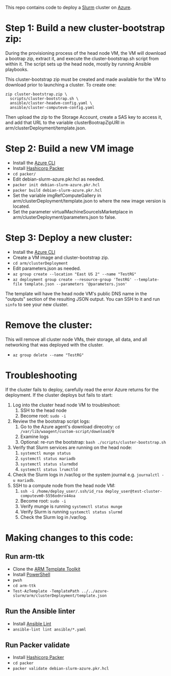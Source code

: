 This repo contains code to deploy a [Slurm](https://slurm.schedmd.com/) cluster on [Azure](https://azure.microsoft.com/en-us/).

# Step 1: Build a new cluster-bootstrap zip:
During the provisioning process of the head node VM, the VM will download a bootrap zip, extract it, and execute the cluster-bootstrap.sh script from within it. The script sets up the head node, mostly by running Ansible playbooks.

This cluster-bootstrap zip must be created and made available for the VM to download prior to launching a cluster. To create one:

```
zip cluster-bootstrap.zip \
  scripts/cluster-bootstrap.sh \
  ansible/cluster-headvm-config.yaml \
  ansible/cluster-computevm-config.yaml
```
Then upload the zip to the Storage Account, create a SAS key to access it, and add that URL to the variable clusterBootrapZipURI in arm/clusterDeployment/template.json.

# Step 2: Build a new VM image
  - Install the [Azure CLI](https://docs.microsoft.com/en-us/cli/azure/)
  - Install [Hashicorp Packer](https://www.packer.io/)
  - `cd packer/`
  - Edit debian-slurm-azure.pkr.hcl as needed.
  - `packer init debian-slurm-azure.pkr.hcl`
  - `packer build debian-slurm-azure.pkr.hcl`
  - Set the variable imgRefComputeGallery in arm/clusterDeployment/template.json to where the new image version is located.
  - Set the parameter virtualMachineSourceIsMarketplace in arm/clusterDeployment/parameters.json to false.

# Step 3: Deploy a new cluster:
  - Install the [Azure CLI](https://docs.microsoft.com/en-us/cli/azure/)
  - Create a VM image and cluster-bootstrap zip.
  - `cd arm/clusterDeployment`
  - Edit parameters.json as needed.
  - `az group create --location "East US 2" --name "TestRG"`
  - `az deployment group create --resource-group 'TestRG' --template-file template.json --parameters '@parameters.json'`

The template will have the head node VM's public DNS name in the "outputs" section of the resulting JSON output. You can SSH to it and run `sinfo` to see your new cluster.

# Remove the cluster:
This will remove all cluster node VMs, their storage, all data, and all networking that was deployed with the cluster.

  - `az group delete --name "TestRG"`

# Troubleshooting
If the cluster fails to deploy, carefully read the error Azure returns for the deployment.
If the cluster deploys but fails to start:
  1. Log into the cluster head node VM to troubleshoot:
      1. SSH to the head node
      2. Become root: `sudo -i`
  2. Review the the bootstrap script logs:
      1. Go to the Azure agent's download direcotry: `cd /var/lib/waagent/custom-script/download/0`
      2. Examine logs
      3. Optional: re-run the bootstrap: `bash ./scripts/cluster-bootstrap.sh`
  3. Verify that Slurm services are running on the head node:
      1. `systemctl munge status`
      2. `systemctl status mariadb`
      3. `systemctl status slurmdbd`
      4. `systemctl status lrumctld`
  4. Check the Slurm logs in /var/log or the system journal e.g. `journalctl -u mariadb`.
  5. SSH to a compute node from the head node VM:
      1. `ssh -i /home/deploy_user/.ssh/id_rsa deploy_user@test-cluster-computevm0-5556odnrx44oa`
      2. Become root: `sudo -i`
      3. Verify munge is running `systemctl status munge`
      4. Verify Slurm is running `systemctl status slurmd`
      5. Check the Slurm log in /var/log.

# Making changes to this code:

## Run arm-ttk
  - Clone the [ARM Template Toolkit](https://github.com/Azure/arm-ttk)
  - Install [PowerShell](https://docs.microsoft.com/en-us/powershell/)
  - `pwsh`
  - `cd arm-ttk`
  - `Test-AzTemplate -TemplatePath ../../azure-slurm/arm/clusterDeployment/template.json`

## Run the Ansible linter
  - Install [Ansible Lint](https://ansible-lint.readthedocs.io/en/latest/)
  - `ansible-lint lint ansible/*.yaml`

## Run Packer validate
  - Install [Hashicorp Packer](https://www.packer.io/)
  - `cd packer`
  - `packer validate debian-slurm-azure.pkr.hcl`